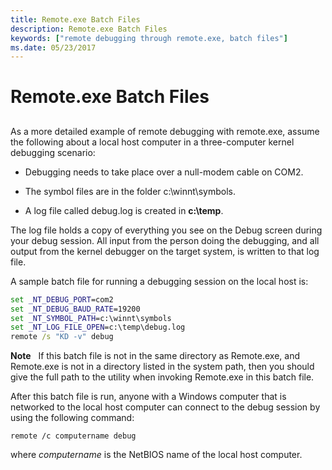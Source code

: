 ```yaml
---
title: Remote.exe Batch Files
description: Remote.exe Batch Files
keywords: ["remote debugging through remote.exe, batch files"]
ms.date: 05/23/2017
---
```


# Remote.exe Batch Files


## <span id="ddk_remote_exe_batch_files_dbg"></span><span id="DDK_REMOTE_EXE_BATCH_FILES_DBG"></span>


As a more detailed example of remote debugging with remote.exe, assume the following about a local host computer in a three-computer kernel debugging scenario:

-   Debugging needs to take place over a null-modem cable on COM2.

-   The symbol files are in the folder c:\\winnt\\symbols.

-   A log file called debug.log is created in **c:\\temp**.

The log file holds a copy of everything you see on the Debug screen during your debug session. All input from the person doing the debugging, and all output from the kernel debugger on the target system, is written to that log file.

A sample batch file for running a debugging session on the local host is:

```bat
set _NT_DEBUG_PORT=com2
set _NT_DEBUG_BAUD_RATE=19200
set _NT_SYMBOL_PATH=c:\winnt\symbols
set _NT_LOG_FILE_OPEN=c:\temp\debug.log
remote /s "KD -v" debug
```

**Note**   If this batch file is not in the same directory as Remote.exe, and Remote.exe is not in a directory listed in the system path, then you should give the full path to the utility when invoking Remote.exe in this batch file.

 

After this batch file is run, anyone with a Windows computer that is networked to the local host computer can connect to the debug session by using the following command:

```console
remote /c computername debug 
```

where *computername* is the NetBIOS name of the local host computer.

 

 